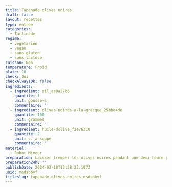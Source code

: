 ```yaml
---
title: Tapenade olives noires
draft: false
layout: recettes
type: entree
categories:
  - Tartinade
regime:
  - vegetarien
  - vegan
  - sans-gluten
  - sans-lactose
cuisson: Non
temperature: Froid
plate: 10
check: Oui
checkAlwaysOk: false
ingredients:
  - ingredient: ail_ac8a27b6
    quantite: 1
    unit: gousse·s
    commentaire: ''
  - ingredient: olives-noires-a-la-grecque_25bbe4de
    quantite: 100
    unit: grammes
    commentaire: ''
  - ingredient: huile-dolive_f2e76310
    quantite: 2
    unit: c. à soupe
    commentaire: ''
materiel:
  - Robot Mixeur
preparation: Laisser tremper les olives noires pendant une demi heure puis rincez les bien. Mixer les avec l'ail et l'huile d'olive.
preparation24h: ''
publishDate: 2024-03-18T13:28:23.107Z
uuid: msdsbbvf
titleslug: tapenade-olives-noires_msdsbbvf
---
```

